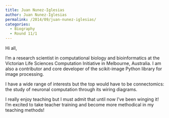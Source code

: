 ```yaml
---
title: Juan Nunez-Iglesias
author: Juan Nunez-Iglesias
permalink: /2014/09/juan-nunez-iglesias/
categories:
  - Biography
  - Round 11/1
---
```

Hi all,

I&#8217;m a research scientist in computational biology and bioinformatics at the Victorian Life Sciences Computation Initiative in Melbourne, Australia. I am also a contributor and core developer of the scikit-image Python library for image processing.

I have a wide range of interests but the top would have to be connectomics: the study of neuronal computation through its wiring diagrams.

I really enjoy teaching but I must admit that until now I&#8217;ve been winging it! I&#8217;m excited to take teacher training and become more methodical in my teaching methods!
